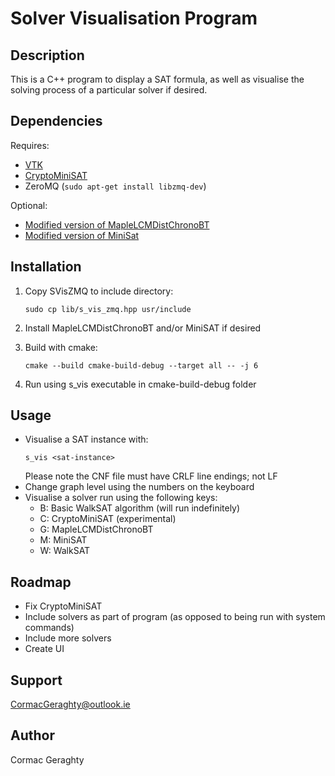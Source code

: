 # Solver Visualisation Program
## Description
This is a C++ program to display a SAT formula, as well as visualise the solving process of a particular solver if desired.

## Dependencies
Requires:
- [VTK](https://vtk.org/download/)
- [CryptoMiniSAT](https://github.com/msoos/cryptominisat)
- ZeroMQ (```sudo apt-get install libzmq-dev```)

Optional:
- [Modified version of MapleLCMDistChronoBT](https://github.com/Cormac1902/solver-visualisation-MapleLCMDistChronoBT)
- [Modified version of MiniSat](https://github.com/Cormac1902/solver-visualisation-minisat)

## Installation
1. Copy SVisZMQ to include directory:
    ```shell
   sudo cp lib/s_vis_zmq.hpp usr/include
   ```

1. Install MapleLCMDistChronoBT and/or MiniSAT if desired
1. Build with cmake:
    ```shell
    cmake --build cmake-build-debug --target all -- -j 6
    ```
1. Run using s_vis executable in cmake-build-debug folder

## Usage
- Visualise a SAT instance with:
    ```shell
    s_vis <sat-instance>
    ```
  Please note the CNF file must have CRLF line endings; not LF
- Change graph level using the numbers on the keyboard
- Visualise a solver run using the following keys:
    - B: Basic WalkSAT algorithm (will run indefinitely)
    - C: CryptoMiniSAT (experimental)
    - G: MapleLCMDistChronoBT
    - M: MiniSAT
    - W: WalkSAT 

## Roadmap
- Fix CryptoMiniSAT
- Include solvers as part of program (as opposed to being run with system commands)
- Include more solvers 
- Create UI

## Support
CormacGeraghty@outlook.ie

## Author
Cormac Geraghty
